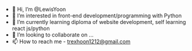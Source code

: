 - 👋 Hi, I’m @LewisYoon
- 👀 I’m interested in front-end development/programming with Python
- 🌱 I’m currently learning diploma of website development, self learning react js/python 
- 💞️ I’m looking to collaborate on ...
- 📫 How to reach me - trexhoon1212@gmail.com

<!---
LewisYoon/LewisYoon is a ✨ special ✨ repository because its `README.md` (this file) appears on your GitHub profile.
You can click the Preview link to take a look at your changes.
--->
